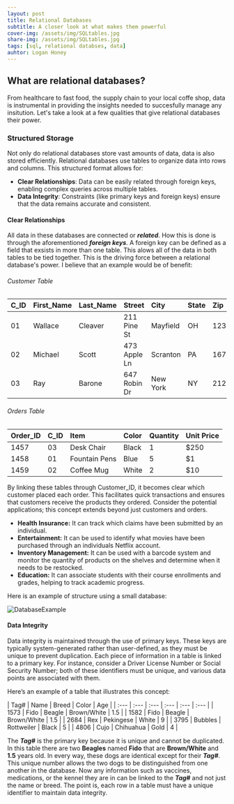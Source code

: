 ```yaml
---
layout: post
title: Relational Databases 
subtitle: A closer look at what makes them powerful
cover-img: /assets/img/SQLtables.jpg
share-img: /assets/img/SQLtables.jpg
tags: [sql, relational databses, data]
auhtor: Logan Honey
---
```


## What are relational databases?
From healthcare to fast food, the supply chain to your local coffe shop, data is instrumental in providing the insights needed to succesfully manage any insitution. Let's take a look at a few qualities that give relational databases their power.

### Structured Storage
Not only do relational databases store vast amounts of data, data is also stored efficiently. Relational databases use tables to organize data into rows and columns. This structured format allows for:

- **Clear Relationships**: Data can be easily related through foreign keys, enabling complex queries across multiple tables.
- **Data Integrity**: Constraints (like primary keys and foreign keys) ensure that the data remains accurate and consistent.

#### Clear Relationships
All data in these databases are connected or **_related_**. How this is done is through the aforementioned **_foreign keys_**. A foreign key can be defined as a field that exsists in more than one table. This alows all of the data in both tables to be tied together. This is the driving force between a relational database's power. I believe that an example would be of benefit:

###### Customer Table

| **C_ID** | First_Name | Last_Name | Street | City | State | Zip |
| :---- | :--- | :--- | :--- | :--- | :--- | :--- |
| 01 | Wallace | Cleaver | 211 Pine St | Mayfield | OH | 12345 |
| 02 | Michael | Scott | 473 Apple Ln | Scranton | PA | 16754 |
| 03 | Ray | Barone | 647 Robin Dr | New York | NY | 21257 |

###### Orders Table

| Order_ID | **C_ID** | Item | Color | Quantity | Unit Price |
| :--------| :--- | :--- | :--- | :--- | :--- |
| 1457 | 03 | Desk Chair | Black | 1 | $250 |
| 1458 | 01 | Fountain Pens | Blue | 5 | $1 |
| 1459 | 02 | Coffee Mug | White | 2 | $10 |


By linking these tables through Customer_ID, it becomes clear which customer placed each order. This facilitates quick transactions and ensures that customers receive the products they ordered. Consider the potential applications; this concept extends beyond just customers and orders.

- **Health Insurance:** It can track which claims have been submitted by an individual.
- **Entertainment:** It can be used to identify what movies have been purchased through an individuals Netflix account.
- **Inventory Management:** It can be  used with a barcode system and monitor the quantity of products on the shelves and determine when it needs to be restocked.
- **Education:** It can associate students with their course enrollments and grades, helping to track academic progress.

Here is an example of structure using a small database:

![DatabaseExample](https://loganhoney.github.io/assets/img/dogdatabase.png)

#### Data Integrity

Data integrity is maintained through the use of primary keys. These keys are typically system-generated rather than user-defined, as they must be unique to prevent duplication. Each piece of information in a table is linked to a primary key. For instance, consider a Driver License Number or Social Security Number; both of these identifiers must be unique, and various data points are associated with them.

Here’s an example of a table that illustrates this concept: 

| Tag# | Name | Breed | Color | Age | 
| :--- | :--- | :--- | :--- | :--- | :--- | 
| 1573 | Fido | Beagle | Brown/White | 1.5 | 
| 1582 | Fido | Beagle | Brown/White | 1.5 | 
| 2684 | Rex | Pekingese | White | 9 | 
| 3795 | Bubbles | Rottweiler | Black | 5 | 
| 4806 | Cujo | Chihuahua | Gold | 4 | 


The **_Tag#_** is the primary key because it is unique and cannot be duplicated. In this table there are two **Beagles** named **Fido** that are **Brown/White** and **1.5** years old. In every way, these dogs are identical except for their **_Tag#_**. This unique number allows the two dogs to be distinguished from one another in the database. Now any information such as vaccines, medications, or the kennel they are in can be linked to the **_Tag#_** and not just the name or breed. The point is, each row in a table must have a unique identifier to maintain data integrity. 


